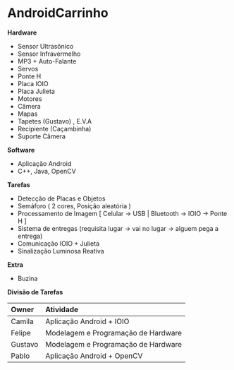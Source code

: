 # AndroidCarrinho


**Hardware**
* Sensor Ultrasônico
* Sensor Infravermelho
* MP3 + Auto-Falante
* Servos
* Ponte H
* Placa IOIO
* Placa Julieta
* Motores
* Câmera
* Mapas
* Tapetes (Gustavo) , E.V.A
* Recipiente (Caçambinha)
* Suporte Câmera

**Software**
* Aplicação Android
* C++, Java, OpenCV

**Tarefas**
* Detecção de Placas e Objetos
* Semáforo ( 2 cores, Posição aleatória )
* Processamento de Imagem [ Celular -> USB | Bluetooth -> IOIO -> Ponte H ]
* Sistema de entregas (requisita lugar -> vai no lugar -> alguem pega a entrega)
* Comunicação IOIO + Julieta
* Sinalização Luminosa Reativa

**Extra**
* Buzina

**Divisão de Tarefas**

| Owner     | Atividade     | 
| :------------- | :------------- |
|Camila |Aplicação Android + IOIO |
|Felipe |Modelagem e Programação de Hardware|
|Gustavo|Modelagem e Programação de Hardware|
|Pablo|Aplicação Android + OpenCV|
